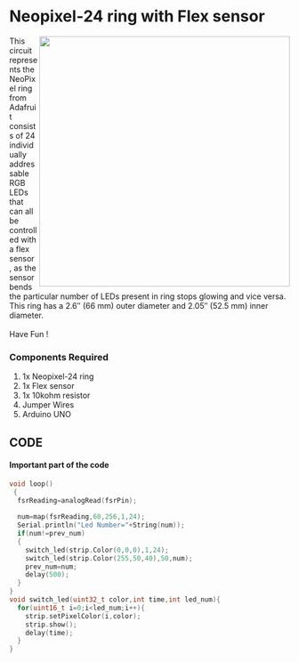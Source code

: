 <h1>Neopixel-24 ring with Flex sensor</h1>

<div>
    <img width=450 align=right src="https://github.com/Curovearth/Dive-into-Electronics/blob/main/Basics%202/15-Neopixel%2024%20ring%20with%20flex%20sensor/ezgif.com-gif-maker.gif">
    <p>This circuit represents the NeoPixel ring from Adafruit consists of 24 individually addressable RGB LEDs that can all be controlled with a flex sensor , as the sensor bends the particular number of LEDs present in ring stops glowing and vice versa. This ring has a 2.6″ (66 mm) outer diameter and 2.05″ (52.5 mm) inner diameter.<br><br>
  Have Fun !</p>
    
  <h3>Components Required</h3>
  <ol>
    <li>1x Neopixel-24 ring</li>
    <li>1x Flex sensor</li>
    <li>1x 10kohm resistor</li>
    <li>Jumper Wires</li>
    <li>Arduino UNO</li>
  </ol>
    
</div>

## CODE
#### Important part of the code 

```C++
void loop()
 {
  fsrReading=analogRead(fsrPin);
  
  num=map(fsrReading,60,256,1,24);
  Serial.println("Led Number="+String(num));
  if(num!=prev_num)
  {
    switch_led(strip.Color(0,0,0),1,24);
    switch_led(strip.Color(255,50,40),50,num);
    prev_num=num;
    delay(500);
  }
}
void switch_led(uint32_t color,int time,int led_num){
  for(uint16_t i=0;i<led_num;i++){
    strip.setPixelColor(i,color);
    strip.show();
    delay(time);
  }
}
```
